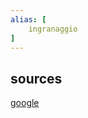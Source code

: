 ```yaml
---
alias: [
	ingranaggio
]
---
```

## sources
[google](https://www.google.com/search?q=cog+icon&sca_esv=569845833&sxsrf=AM9HkKliS09GQBQVJ1-X8bUt4u2cm9KWDw%3A1696171498108&ei=6oUZZZCIBvuH9u8P-O-_oAo&ved=0ahUKEwiQpf2ci9WBAxX7g_0HHfj3D6QQ4dUDCBA&uact=5&oq=cog+icon&gs_lp=Egxnd3Mtd2l6LXNlcnAiCGNvZyBpY29uMgUQABiABDIIEAAYywEYgAQyCBAAGMsBGIAEMggQABjLARiABDIIEAAYywEYgAQyCBAAGMsBGIAEMggQABjLARiABDIIEAAYywEYgAQyCBAAGMsBGIAEMggQABjLARiABEioSVDMP1jtRnAGeAGQAQCYAWugAc4FqgEDNi4yuAEDyAEA-AEBwgIKEAAYRxjWBBiwA8ICBxAjGIoFGCfCAgQQIxgnwgIHEAAYigUYQ8ICCxAAGIAEGLEDGIMBwgIEEAAYA8ICCBAAGIAEGLEDwgIIEC4YgAQYsQPCAgoQABiABBgUGIcCwgILEC4YrwEYxwEYgATiAwQYACBBiAYBkAYF&sclient=gws-wiz-serp)